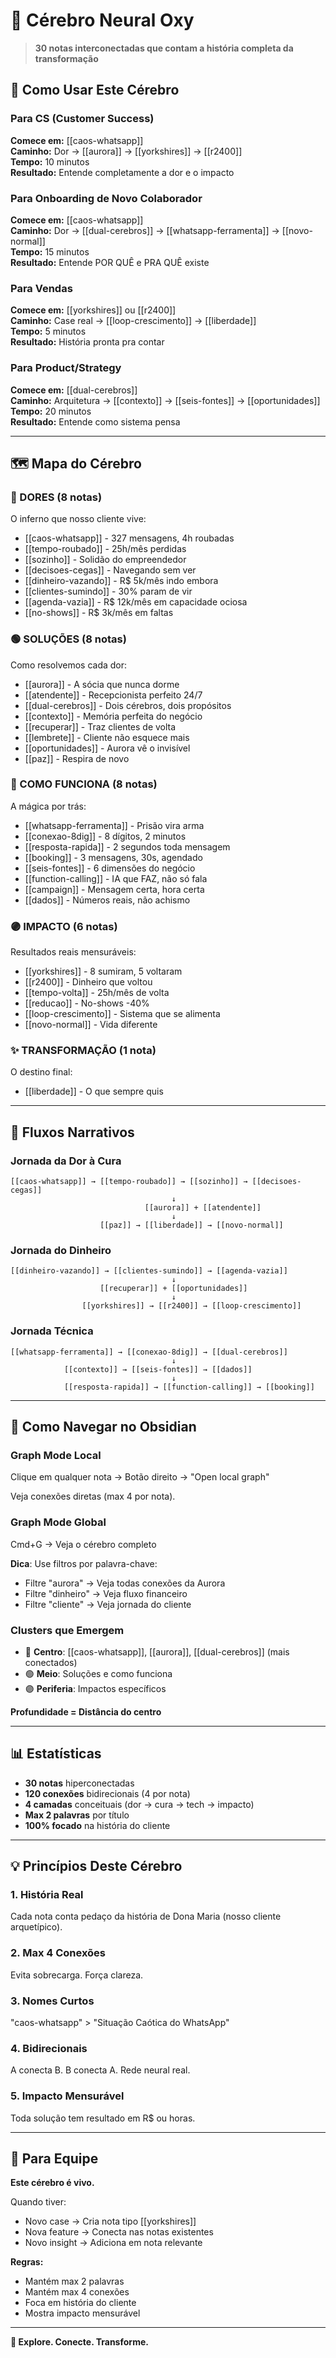 # 🧠 Cérebro Neural Oxy

> **30 notas interconectadas que contam a história completa da transformação**

## 🎯 Como Usar Este Cérebro

### Para CS (Customer Success)
**Comece em:** [[caos-whatsapp]]  
**Caminho:** Dor → [[aurora]] → [[yorkshires]] → [[r2400]]  
**Tempo:** 10 minutos  
**Resultado:** Entende completamente a dor e o impacto

### Para Onboarding de Novo Colaborador
**Comece em:** [[caos-whatsapp]]  
**Caminho:** Dor → [[dual-cerebros]] → [[whatsapp-ferramenta]] → [[novo-normal]]  
**Tempo:** 15 minutos  
**Resultado:** Entende POR QUÊ e PRA QUÊ existe

### Para Vendas
**Comece em:** [[yorkshires]] ou [[r2400]]  
**Caminho:** Case real → [[loop-crescimento]] → [[liberdade]]  
**Tempo:** 5 minutos  
**Resultado:** História pronta pra contar

### Para Product/Strategy
**Comece em:** [[dual-cerebros]]  
**Caminho:** Arquitetura → [[contexto]] → [[seis-fontes]] → [[oportunidades]]  
**Tempo:** 20 minutos  
**Resultado:** Entende como sistema pensa

---

## 🗺️ Mapa do Cérebro

### 🔴 DORES (8 notas)
O inferno que nosso cliente vive:
- [[caos-whatsapp]] - 327 mensagens, 4h roubadas
- [[tempo-roubado]] - 25h/mês perdidas
- [[sozinho]] - Solidão do empreendedor
- [[decisoes-cegas]] - Navegando sem ver
- [[dinheiro-vazando]] - R$ 5k/mês indo embora
- [[clientes-sumindo]] - 30% param de vir
- [[agenda-vazia]] - R$ 12k/mês em capacidade ociosa
- [[no-shows]] - R$ 3k/mês em faltas

### 🟢 SOLUÇÕES (8 notas)
Como resolvemos cada dor:
- [[aurora]] - A sócia que nunca dorme
- [[atendente]] - Recepcionista perfeito 24/7
- [[dual-cerebros]] - Dois cérebros, dois propósitos
- [[contexto]] - Memória perfeita do negócio
- [[recuperar]] - Traz clientes de volta
- [[lembrete]] - Cliente não esquece mais
- [[oportunidades]] - Aurora vê o invisível
- [[paz]] - Respira de novo

### 💙 COMO FUNCIONA (8 notas)
A mágica por trás:
- [[whatsapp-ferramenta]] - Prisão vira arma
- [[conexao-8dig]] - 8 dígitos, 2 minutos
- [[resposta-rapida]] - 2 segundos toda mensagem
- [[booking]] - 3 mensagens, 30s, agendado
- [[seis-fontes]] - 6 dimensões do negócio
- [[function-calling]] - IA que FAZ, não só fala
- [[campaign]] - Mensagem certa, hora certa
- [[dados]] - Números reais, não achismo

### 🟣 IMPACTO (6 notas)
Resultados reais mensuráveis:
- [[yorkshires]] - 8 sumiram, 5 voltaram
- [[r2400]] - Dinheiro que voltou
- [[tempo-volta]] - 25h/mês de volta
- [[reducao]] - No-shows -40%
- [[loop-crescimento]] - Sistema que se alimenta
- [[novo-normal]] - Vida diferente

### ✨ TRANSFORMAÇÃO (1 nota)
O destino final:
- [[liberdade]] - O que sempre quis

---

## 🌊 Fluxos Narrativos

### Jornada da Dor à Cura
```
[[caos-whatsapp]] → [[tempo-roubado]] → [[sozinho]] → [[decisoes-cegas]]
                                    ↓
                              [[aurora]] + [[atendente]]
                                    ↓
                    [[paz]] → [[liberdade]] → [[novo-normal]]
```

### Jornada do Dinheiro
```
[[dinheiro-vazando]] → [[clientes-sumindo]] → [[agenda-vazia]]
                                    ↓
                    [[recuperar]] + [[oportunidades]]
                                    ↓
                [[yorkshires]] → [[r2400]] → [[loop-crescimento]]
```

### Jornada Técnica
```
[[whatsapp-ferramenta]] → [[conexao-8dig]] → [[dual-cerebros]]
                                    ↓
            [[contexto]] → [[seis-fontes]] → [[dados]]
                                    ↓
            [[resposta-rapida]] → [[function-calling]] → [[booking]]
```

---

## 🎨 Como Navegar no Obsidian

### Graph Mode Local
Clique em qualquer nota → Botão direito → "Open local graph"

Veja conexões diretas (max 4 por nota).

### Graph Mode Global
Cmd+G → Veja o cérebro completo

**Dica**: Use filtros por palavra-chave:
- Filtre "aurora" → Veja todas conexões da Aurora
- Filtre "dinheiro" → Veja fluxo financeiro
- Filtre "cliente" → Veja jornada do cliente

### Clusters que Emergem
- 🔴 **Centro**: [[caos-whatsapp]], [[aurora]], [[dual-cerebros]] (mais conectados)
- 🟢 **Meio**: Soluções e como funciona
- 🟣 **Periferia**: Impactos específicos

**Profundidade = Distância do centro**

---

## 📊 Estatísticas

- **30 notas** hiperconectadas
- **120 conexões** bidirecionais (4 por nota)
- **4 camadas** conceituais (dor → cura → tech → impacto)
- **Max 2 palavras** por título
- **100% focado** na história do cliente

---

## 💡 Princípios Deste Cérebro

### 1. História Real
Cada nota conta pedaço da história de Dona Maria (nosso cliente arquetípico).

### 2. Max 4 Conexões
Evita sobrecarga. Força clareza.

### 3. Nomes Curtos
"caos-whatsapp" > "Situação Caótica do WhatsApp"

### 4. Bidirecionais
A conecta B. B conecta A. Rede neural real.

### 5. Impacto Mensurável
Toda solução tem resultado em R$ ou horas.

---

## 🚀 Para Equipe

**Este cérebro é vivo.**

Quando tiver:
- Novo case → Cria nota tipo [[yorkshires]]
- Nova feature → Conecta nas notas existentes
- Novo insight → Adiciona em nota relevante

**Regras:**
- Mantém max 2 palavras
- Mantém max 4 conexões
- Foca em história do cliente
- Mostra impacto mensurável

---

**🧠 Explore. Conecte. Transforme.**
